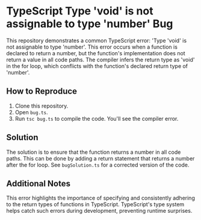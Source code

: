 # TypeScript Type 'void' is not assignable to type 'number' Bug

This repository demonstrates a common TypeScript error: 'Type 'void' is not assignable to type 'number'. This error occurs when a function is declared to return a number, but the function's implementation does not return a value in all code paths.  The compiler infers the return type as 'void' in the for loop, which conflicts with the function's declared return type of 'number'.

## How to Reproduce

1. Clone this repository.
2. Open `bug.ts`.
3. Run `tsc bug.ts` to compile the code. You'll see the compiler error.

## Solution

The solution is to ensure that the function returns a number in all code paths.  This can be done by adding a return statement that returns a number after the for loop.  See `bugSolution.ts` for a corrected version of the code.

## Additional Notes

This error highlights the importance of specifying and consistently adhering to the return types of functions in TypeScript. TypeScript's type system helps catch such errors during development, preventing runtime surprises.